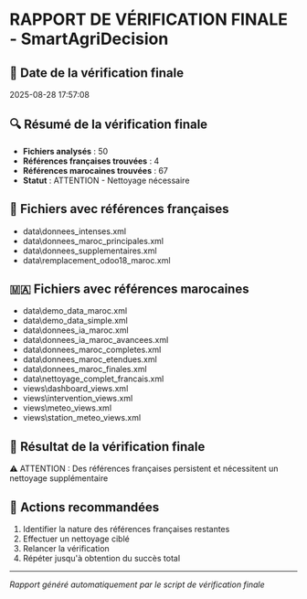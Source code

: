 # RAPPORT DE VÉRIFICATION FINALE - SmartAgriDecision

## 📅 Date de la vérification finale
2025-08-28 17:57:08

## 🔍 Résumé de la vérification finale
- **Fichiers analysés** : 50
- **Références françaises trouvées** : 4
- **Références marocaines trouvées** : 67
- **Statut** : ATTENTION - Nettoyage nécessaire

## 📁 Fichiers avec références françaises
- data\donnees_intenses.xml
- data\donnees_maroc_principales.xml
- data\donnees_supplementaires.xml
- data\remplacement_odoo18_maroc.xml

## 🇲🇦 Fichiers avec références marocaines
- data\demo_data_maroc.xml
- data\demo_data_simple.xml
- data\donnees_ia_maroc.xml
- data\donnees_ia_maroc_avancees.xml
- data\donnees_maroc_completes.xml
- data\donnees_maroc_etendues.xml
- data\donnees_maroc_finales.xml
- data\nettoyage_complet_francais.xml
- views\dashboard_views.xml
- views\intervention_views.xml
- views\meteo_views.xml
- views\station_meteo_views.xml

## 🎯 Résultat de la vérification finale
⚠️ ATTENTION : Des références françaises persistent et nécessitent un nettoyage supplémentaire

## 🔧 Actions recommandées
1. Identifier la nature des références françaises restantes
2. Effectuer un nettoyage ciblé
3. Relancer la vérification
4. Répéter jusqu'à obtention du succès total

---
*Rapport généré automatiquement par le script de vérification finale*
